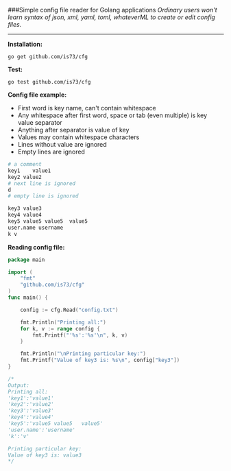 ###Simple config file reader for Golang applications
*Ordinary users won't learn syntax of json, xml, yaml, toml, whateverML
to create or edit config files.*

---

**Installation:**
```
go get github.com/is73/cfg
```

**Test:**
```
go test github.com/is73/cfg
```

**Config file example:**
* First word is key name, can't contain whitespace
* Any whitespace after first word, space or tab (even multiple) is key value separator
* Anything after separator is value of key
* Values may contain whitespace characters
* Lines without value are ignored
* Empty lines are ignored
```bash
# a comment
key1	value1
key2 value2
# next line is ignored
d
# empty line is ignored

key3 value3
key4 value4
key5 value5 value5	value5
user.name username
k v
```


**Reading config file:**
```go
package main

import (
	"fmt"
	"github.com/is73/cfg"
)
func main() {

	config := cfg.Read("config.txt")

	fmt.Println("Printing all:")
	for k, v := range config {
		fmt.Printf("'%s':'%s'\n", k, v)
	}

	fmt.Println("\nPrinting particular key:")
	fmt.Printf("Value of key3 is: %s\n", config["key3"])
}

/*
Output:
Printing all:
'key1':'value1'
'key2':'value2'
'key3':'value3'
'key4':'value4'
'key5':'value5 value5	value5'
'user.name':'username'
'k':'v'

Printing particular key:
Value of key3 is: value3
*/
```
